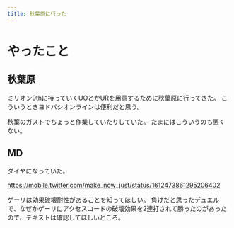 ```yaml
---
title: 秋葉原に行った
---
```


# やったこと

## 秋葉原

ミリオン9thに持っていくUOとかURを用意するために秋葉原に行ってきた。
こういうときヨドバシオンラインは便利だと思う。

秋葉のガストでちょっと作業していたりしていた。
たまにはこういうのも悪くない。

## MD

ダイヤになっていた。

<https://mobile.twitter.com/make_now_just/status/1612473861295206402>

ゲーリは効果破壊耐性があることを知ってほしい。
負けだと思ったデュエルで、なぜかゲーリにアクセスコードの破壊効果を2連打されて勝ったのがあったので、テキストは確認してほしいところ。
